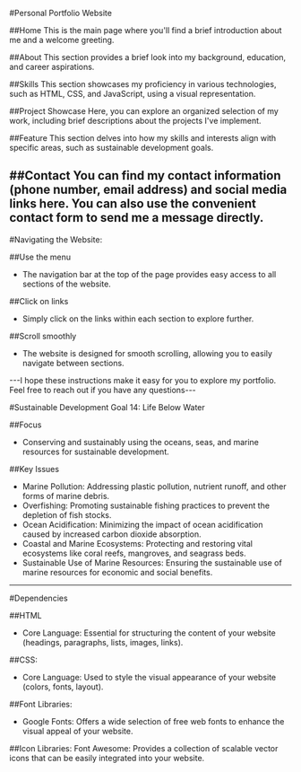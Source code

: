 #Personal Portfolio Website

##Home
This is the main page where you'll find a brief introduction about me and a welcome greeting.

##About
This section provides a brief look into my background, education, and career aspirations.

##Skills
This section showcases my proficiency in various technologies, such as HTML, CSS, and JavaScript, using a visual representation.

##Project Showcase
Here, you can explore an organized selection of my work, including brief descriptions about the projects I've implement.

##Feature
This section delves into how my skills and interests align with specific areas, such as sustainable development goals.

##Contact
You can find my contact information (phone number, email address) and social media links here. You can also use the convenient contact form to send me a message directly.
----------
#Navigating the Website:

##Use the menu
- The navigation bar at the top of the page provides easy access to all sections of the website.

##Click on links
- Simply click on the links within each section to explore further.

##Scroll smoothly
- The website is designed for smooth scrolling, allowing you to easily navigate between sections.

---I hope these instructions make it easy for you to explore my portfolio. Feel free to reach out if you have any questions---

#Sustainable Development Goal 14: Life Below Water

##Focus
- Conserving and sustainably using the oceans, seas, and marine resources for sustainable development.

##Key Issues
- Marine Pollution: Addressing plastic pollution, nutrient runoff, and other forms of marine debris.
- Overfishing: Promoting sustainable fishing practices to prevent the depletion of fish stocks.
- Ocean Acidification: Minimizing the impact of ocean acidification caused by increased carbon dioxide absorption.
- Coastal and Marine Ecosystems: Protecting and restoring vital ecosystems like coral reefs, mangroves, and seagrass beds.
- Sustainable Use of Marine Resources: Ensuring the sustainable use of marine resources for economic and social benefits.
----------
#Dependencies

##HTML
- Core Language: Essential for structuring the content of your website (headings, paragraphs, lists, images, links).

##CSS:
- Core Language: Used to style the visual appearance of your website (colors, fonts, layout).
  
##Font Libraries:
- Google Fonts: Offers a wide selection of free web fonts to enhance the visual appeal of your website.

##Icon Libraries:
Font Awesome: Provides a collection of scalable vector icons that can be easily integrated into your website.
